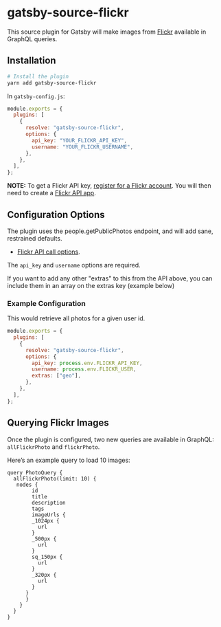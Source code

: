 # gatsby-source-flickr

This source plugin for Gatsby will make images from [Flickr](https://flickr.com/) available in GraphQL queries.

## Installation

```sh
# Install the plugin
yarn add gatsby-source-flickr
```

In `gatsby-config.js`:

```js
module.exports = {
  plugins: [
    {
      resolve: "gatsby-source-flickr",
      options: {
        api_key: "YOUR_FLICKR_API_KEY",
        username: "YOUR_FLICKR_USERNAME",
      },
    },
  ],
};
```

**NOTE:** To get a Flickr API key, [register for a Flickr account](https://www.flickr.com/signup). You will then need to create a [Flickr API app](https://www.flickr.com/services/apps/create/).

## Configuration Options

The plugin uses the people.getPublicPhotos endpoint, and will add sane, restrained defaults.

- [Flickr API call options](https://www.flickr.com/services/api/flickr.people.getPublicPhotos.html).

The `api_key` and `username` options are required.

If you want to add any other "extras" to this from the API above, you can include them in an array on the extras key (example below)

### Example Configuration

This would retrieve all photos for a given user id.

```js
module.exports = {
  plugins: [
    {
      resolve: "gatsby-source-flickr",
      options: {
        api_key: process.env.FLICKR_API_KEY,
        username: process.env.FLICKR_USER,
        extras: ["geo"],
      },
    },
  ],
};
```

## Querying Flickr Images

Once the plugin is configured, two new queries are available in GraphQL: `allFlickrPhoto` and `flickrPhoto`.

Here’s an example query to load 10 images:

```gql
query PhotoQuery {
  allFlickrPhoto(limit: 10) {
   nodes {
        id
        title
        description
        tags
        imageUrls {
        _1024px {
          url
        }
        _500px {
          url
        }
        sq_150px {
          url
        }
        _320px {
          url
        }
      }
      }
    }
  }
}
```

